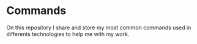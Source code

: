 # Commands

On this repository I share and store my most common commands used in differents technologies to help me with my work.
